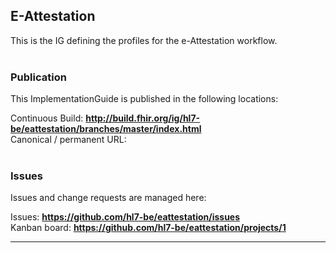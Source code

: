 E-Attestation
---
This is the IG defining the profiles for the e-Attestation workflow.
<br> </br>
###
### Publication
This ImplementationGuide is published in the following locations:

Continuous Build: __http://build.fhir.org/ig/hl7-be/eattestation/branches/master/index.html__  
Canonical / permanent URL: 
<br> </br>

### Issues
Issues and change requests are managed here:  

Issues:  __https://github.com/hl7-be/eattestation/issues__  
Kanban board:  __https://github.com/hl7-be/eattestation/projects/1__  

---
